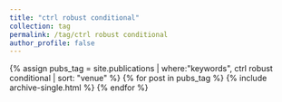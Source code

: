 ```yaml
---
title: "ctrl robust conditional"
collection: tag
permalink: /tag/ctrl robust conditional
author_profile: false
---
```

{% assign pubs_tag = site.publications | where:"keywords", ctrl robust conditional | sort: "venue" %}
{% for post in pubs_tag %}
  {% include archive-single.html %}
{% endfor %}